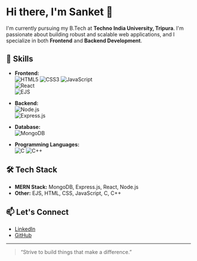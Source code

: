 # Hi there, I'm Sanket 👋

I'm currently pursuing my B.Tech at **Techno India University, Tripura**. I'm passionate about building robust and scalable web applications, and I specialize in both **Frontend** and **Backend Development**.

## 🚀 Skills

- **Frontend:**  
  ![HTML5](https://img.shields.io/badge/-HTML5-E34F26?logo=html5&logoColor=fff) 
  ![CSS3](https://img.shields.io/badge/-CSS3-1572B6?logo=css3&logoColor=fff) 
  ![JavaScript](https://img.shields.io/badge/-JavaScript-F7DF1E?logo=javascript&logoColor=000)  
  ![React](https://img.shields.io/badge/-React-61DAFB?logo=react&logoColor=000)  
  ![EJS](https://img.shields.io/badge/-EJS-8C8C8C?logo=ejs&logoColor=fff)

- **Backend:**  
  ![Node.js](https://img.shields.io/badge/-Node.js-339933?logo=node.js&logoColor=fff)  
  ![Express.js](https://img.shields.io/badge/-Express.js-000?logo=express&logoColor=fff)

- **Database:**  
  ![MongoDB](https://img.shields.io/badge/-MongoDB-47A248?logo=mongodb&logoColor=fff)

- **Programming Languages:**  
  ![C](https://img.shields.io/badge/-C-00599C?logo=c&logoColor=fff) 
  ![C++](https://img.shields.io/badge/-C++-00599C?logo=c%2B%2B&logoColor=fff)

## 🛠️ Tech Stack

- **MERN Stack:** MongoDB, Express.js, React, Node.js
- **Other:** EJS, HTML, CSS, JavaScript, C, C++

## 📫 Let's Connect

- [LinkedIn](https://github.com/Sanket-Das)
- [GitHub](https://github.com/Sanket-Das)

---

> “Strive to build things that make a difference.”
